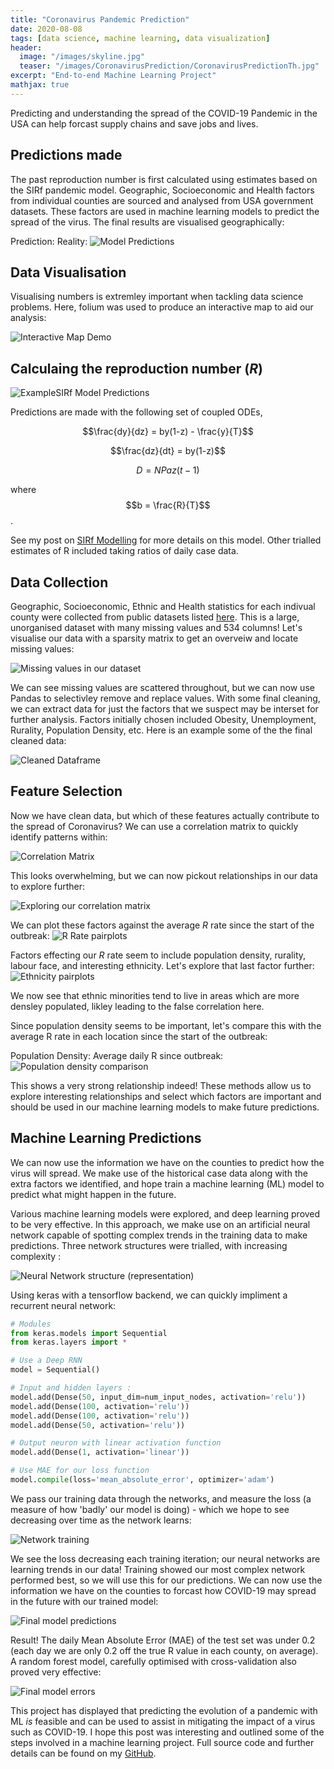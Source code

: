 ```yaml
---
title: "Coronavirus Pandemic Prediction"
date: 2020-08-08
tags: [data science, machine learning, data visualization]
header:
  image: "/images/skyline.jpg"
  teaser: "/images/CoronavirusPrediction/CoronavirusPredictionTh.jpg"
excerpt: "End-to-end Machine Learning Project"
mathjax: true
---
```


Predicting and understanding the spread of the COVID-19 Pandemic in the USA can help forcast supply chains and save jobs and lives.

## Predictions made

The past reproduction number is first calculated using estimates based on the SIRf pandemic model. Geographic, Socioeconomic and Health factors from individual counties are sourced and analysed from USA government datasets. These factors are used in machine learning models to predict the spread of the virus. The final results are visualised geographically: 

Prediction: 		Reality:
<img src="{{ site.url }}{{ site.baseurl }}/images/CoronavirusPrediction/PredictionsComparison.gif" alt="Model Predictions">

## Data Visualisation

Visualising numbers is extremley important when tackling data science problems. Here, folium was used to produce an interactive map to aid our analysis:

<img src="{{ site.url }}{{ site.baseurl }}/images/CoronavirusPrediction/LivemapDemo.gif" alt="Interactive Map Demo">

## Calculaing the reproduction number (*R*)

<img src="{{ site.url }}{{ site.baseurl }}/images/SIRf-Model/SIRf-Model.png" alt="ExampleSIRf Model Predictions">

Predictions are made with the following set of coupled ODEs,

$$\frac{dy}{dz} = by(1-z) - \frac{y}{T}$$

$$\frac{dz}{dt} = by(1-z)$$

$$D = NPaz(t-1)$$

where $$b = \frac{R}{T}$$ .

See my post on [SIRf Modelling](http://mattjennings.ddns.net/portfolio/COVID-19%20SIR-Modelling/) for more details on this model. Other trialled estimates of R included taking ratios of daily case data.

## Data Collection

Geographic, Socioeconomic, Ethnic and Health statistics for each indivual county were collected from public datasets listed [here](https://www.countyhealthrankings.org/). This is a large, unorganised dataset with many missing values and 534 columns! Let's visualise our data with a sparsity matrix to get an overveiw and locate missing values:

<img src="{{ site.url }}{{ site.baseurl }}/images/CoronavirusPrediction/SparseMatrix.jpg" alt="Missing values in our dataset">

We can see missing values are scattered throughout, but we can now use Pandas to selectivley remove and replace values. With some final cleaning, we can extract data for just the factors that we suspect may be interset for further analysis. Factors initially chosen included Obesity, Unemployment, Rurality, Population Density, etc. Here is an example some of the the final cleaned data:

<img src="{{ site.url }}{{ site.baseurl }}/images/CoronavirusPrediction/CleanDataframe.PNG" alt="Cleaned Dataframe">

## Feature Selection

Now we have clean data, but which of these features actually contribute to the spread of Coronavirus? We can use a correlation matrix to quickly identify patterns within:

<img src="{{ site.url }}{{ site.baseurl }}/images/CoronavirusPrediction/CorrelationMatrix.png" alt="Correlation Matrix">

This looks overwhelming, but we can now pickout relationships in our data to explore further:

<img src="{{ site.url }}{{ site.baseurl }}/images/CoronavirusPrediction/CorrelationMatrix2.jpg" alt="Exploring our correlation matrix">

We can plot these factors against the average *R* rate since the start of the outbreak:
<img src="{{ site.url }}{{ site.baseurl }}/images/CoronavirusPrediction/RGraphs.png" alt="R Rate pairplots">


Factors effecting our *R* rate seem to include population density, rurality, labour face, and interesting ethnicity. Let's explore that last factor further:
<img src="{{ site.url }}{{ site.baseurl }}/images/CoronavirusPrediction/EthnicityGraphs.png" alt="Ethnicity pairplots">

We now see that ethnic minorities tend to live in areas which are more densley populated, likley leading to the false correlation here.

Since population density seems to be important, let's compare this with the average R rate in each location since the start of the outbreak:

Population Density: 		Average daily R since outbreak:
<img src="{{ site.url }}{{ site.baseurl }}/images/CoronavirusPrediction/PopulationDensityComparison.png" alt="Population density comparison">

This shows a very strong relationship indeed! These methods allow us to explore interesting relationships and select which factors are important and should be used in our machine learning models to make future predictions.

## Machine Learning Predictions

We can now use the information we have on the counties to predict how the virus will spread. We make use of the historical case data along with the extra factors we identified, and hope train a machine learning (ML) model to predict what might happen in the future.

Various machine learning models were explored, and deep learning proved to be very effective. In this approach, we make use on an artificial neural network capable of spotting complex trends in the training data to make predictions. Three network structures were trialled, with increasing complexity :

<img src="{{ site.url }}{{ site.baseurl }}/images/CoronavirusPrediction/NeuralNetworks.png" alt="Neural Network structure (representation)">

Using keras with a tensorflow backend, we can quickly impliment a recurrent neural network:

```python
# Modules
from keras.models import Sequential
from keras.layers import *

# Use a Deep RNN
model = Sequential()

# Input and hidden layers :
model.add(Dense(50, input_dim=num_input_nodes, activation='relu'))
model.add(Dense(100, activation='relu'))
model.add(Dense(100, activation='relu'))
model.add(Dense(50, activation='relu'))

# Output neuron with linear activation function
model.add(Dense(1, activation='linear')) 

# Use MAE for our loss function
model.compile(loss='mean_absolute_error', optimizer='adam')
```

We pass our training data through the networks, and measure the loss (a measure of how 'badly' our model is doing) - which we hope to see decreasing over time as the network learns:

<img src="{{ site.url }}{{ site.baseurl }}/images/CoronavirusPrediction/NetworkTraining.PNG" alt="Network training">

We see the loss decreasing each training iteration; our neural networks are learning trends in our data! Training showed our most complex network performed best, so we will use this for our predictions. We can now use the information we have on the counties to forcast how COVID-19 may spread in the future with our trained model:

<img src="{{ site.url }}{{ site.baseurl }}/images/CoronavirusPrediction/NetworkPredictions.gif" alt="Final model predictions">

Result! The daily Mean Absolute Error (MAE) of the test set was under 0.2 (each day we are only 0.2 off the true R value in each county, on average). A random forest model, carefully optimised with cross-validation also proved very effective:

<img src="{{ site.url }}{{ site.baseurl }}/images/CoronavirusPrediction/ErrorGraphs.PNG" alt="Final model errors">

This project has displayed that predicting the evolution of a pandemic with ML *is* feasible and can be used to assist in mitigating the impact of a virus such as COVID-19. I hope this post was interesting and outlined some of the steps involved in a machine learning project. Full source code and further details can be found on my [GitHub](https://github.com/Matt-Jennings-GitHub).










